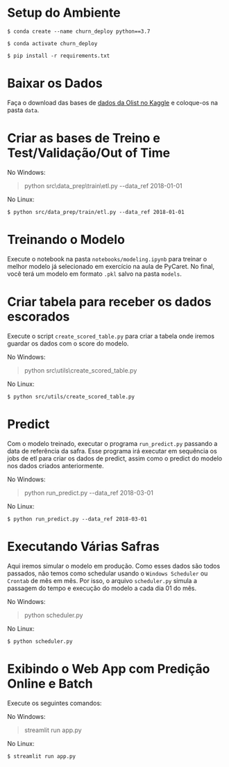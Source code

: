 # Setup do Ambiente

`
$ conda create --name churn_deploy python==3.7
`

`
$ conda activate churn_deploy
`

`
$ pip install -r requirements.txt
`


# Baixar os Dados
Faça o download das bases de [dados da Olist no Kaggle](https://www.kaggle.com/olistbr/brazilian-ecommerce) e coloque-os na pasta `data`.

# Criar as bases de Treino e Test/Validação/Out of Time
No Windows:
> python src\data_prep\train\etl.py --data_ref 2018-01-01

No Linux:

`
$ python src/data_prep/train/etl.py --data_ref 2018-01-01
`
# Treinando o Modelo
Execute o notebook na pasta `notebooks/modeling.ipynb` para treinar o melhor modelo já selecionado em exercício na aula de PyCaret.
No final, você terá um modelo em formato `.pkl` salvo na pasta `models`.

# Criar tabela para receber os dados escorados
Execute o script `create_scored_table.py` para criar a tabela onde iremos guardar os dados com o score do modelo.

No Windows:
> python src\utils\create_scored_table.py

No Linux:

`
$ python src/utils/create_scored_table.py
`

# Predict
Com o modelo treinado, executar o programa `run_predict.py` passando a data de referência da safra. Esse programa irá
executar em sequência os jobs de etl para criar os dados de predict, assim como o predict do modelo nos dados criados anteriormente.

No Windows:
> python run_predict.py --data_ref 2018-03-01

No Linux:

`
$ python run_predict.py --data_ref 2018-03-01
`

# Executando Várias Safras
Aqui iremos simular o modelo em produção. Como esses dados são todos passados, não temos como schedular usando o `Windows Scheduler` ou `Crontab` de mês em mês. Por isso, o arquivo `scheduler.py` simula a passagem do tempo e execução do modelo a cada dia 01 do mês.

No Windows:
> python scheduler.py

No Linux:

`
$ python scheduler.py
`

# Exibindo o Web App com Predição Online e Batch
Execute os seguintes comandos:

No Windows:

> streamlit run app.py

No Linux:

`
$ streamlit run app.py
`
